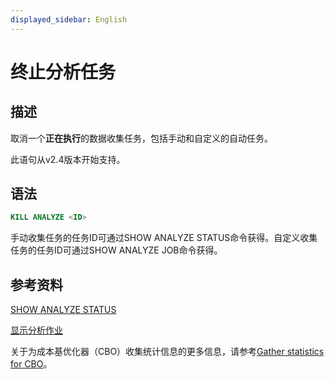```yaml
---
displayed_sidebar: English
---
```


# 终止分析任务

## 描述

取消一个**正在执行**的数据收集任务，包括手动和自定义的自动任务。

此语句从v2.4版本开始支持。

## 语法

```SQL
KILL ANALYZE <ID>
```

手动收集任务的任务ID可通过SHOW ANALYZE STATUS命令获得。自定义收集任务的任务ID可通过SHOW ANALYZE JOB命令获得。

## 参考资料

[SHOW ANALYZE STATUS](../data-definition/SHOW_ANALYZE_STATUS.md)

[显示分析作业](../data-definition/SHOW_ANALYZE_JOB.md)

关于为成本基优化器（CBO）收集统计信息的更多信息，请参考[Gather statistics for CBO](../../../using_starrocks/Cost_based_optimizer.md)。
